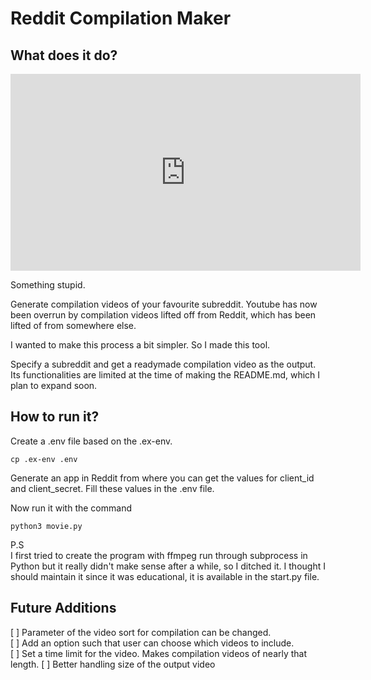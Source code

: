 # Reddit Compilation Maker

## What does it do?
<iframe width="560" height="315" src="https://www.youtube.com/embed/AN4n_61bys0" frameborder="0" allow="accelerometer; autoplay; encrypted-media; gyroscope; picture-in-picture" allowfullscreen></iframe>

Something stupid.

Generate compilation videos of your favourite subreddit. Youtube has now been overrun by compilation videos lifted off from Reddit, which has been lifted of from somewhere else. 

I wanted to make this process a bit simpler. So I made this tool.

Specify a subreddit and get a readymade compilation video as the output. Its functionalities are limited at the time of making the README.md, which I plan to expand soon.

## How to run it?

Create a .env file based on the .ex-env.

```
cp .ex-env .env
```

Generate an app in Reddit from where you can get the values for client_id and client_secret. Fill these values in the .env file.

Now run it with the command

```
python3 movie.py
```

P.S   
I first tried to create the program with ffmpeg run through subprocess in Python but it really didn't make sense after a while, so I ditched it. I thought I should maintain it since it was educational, it is available in the start.py file.

## Future Additions
[ ] Parameter of the video sort for compilation can be changed.  
[ ] Add an option such that user can choose which videos to include.  
[ ] Set a time limit for the video. Makes compilation videos of nearly that length. 
[ ] Better handling size of the output video
